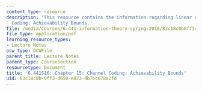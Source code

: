 ```yaml
---
content_type: resource
description: 'This resource contains the information regarding linear codes. Channel
  Coding: Achievability Bounds.'
file: /media/courses/6-441-information-theory-spring-2016/83c18c0b0ff3d650e8734b7bc678a2fd_MIT6_441S16_chapter_15.pdf
file_type: application/pdf
learning_resource_types:
- Lecture Notes
ocw_type: OCWFile
parent_title: Lecture Notes
parent_type: CourseSection
resourcetype: Document
title: '6.441S16: Chapter 15: Channel Coding: Achievability Bounds'
uid: 83c18c0b-0ff3-d650-e873-4b7bc678a2fd
---
```

